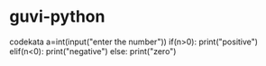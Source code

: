 # guvi-python
codekata
a=int(input("enter the number"))
if(n>0):
  print("positive")
elif(n<0):
  print("negative")
else:
  print("zero")
  
